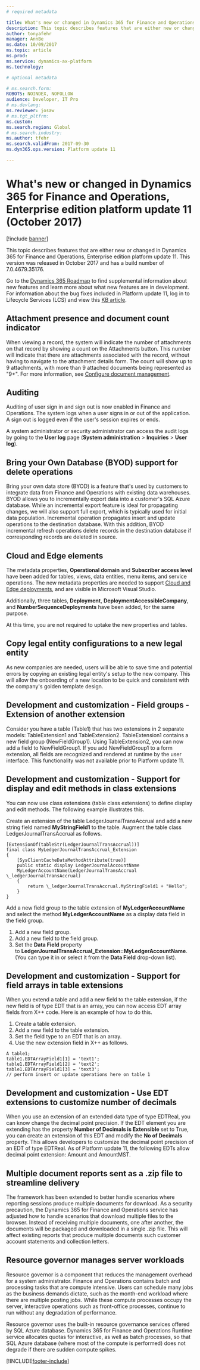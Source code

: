 ```yaml
---
# required metadata

title: What's new or changed in Dynamics 365 for Finance and Operations, Enterprise edition platform update 11 (October 2017)
description: This topic describes features that are either new or changed in Dynamics 365 for Finance and Operations, Enterprise edition platform update 11. This version was released in October 2017.
author: tonyafehr
manager: AnnBe
ms.date: 10/09/2017
ms.topic: article
ms.prod: 
ms.service: dynamics-ax-platform
ms.technology: 

# optional metadata

# ms.search.form: 
ROBOTS: NOINDEX, NOFOLLOW 
audience: Developer, IT Pro
# ms.devlang: 
ms.reviewer: josaw
# ms.tgt_pltfrm: 
ms.custom: 
ms.search.region: Global
# ms.search.industry: 
ms.author: tfehr
ms.search.validFrom: 2017-09-30 
ms.dyn365.ops.version: Platform update 11 

---
```


# What's new or changed in Dynamics 365 for Finance and Operations, Enterprise edition platform update 11 (October 2017)

[!include [banner](../includes/banner.md)]

This topic describes features that are either new or changed in Dynamics 365 for Finance and Operations, Enterprise edition platform update 11. This version was released in October 2017 and has a build number of 7.0.4679.35176.

Go to the [Dynamics 365 Roadmap](https://roadmap.dynamics.com/) to find supplemental information about new features and learn more about what new features are in development. For information about the bug fixes included in Platform update 11, log in to Lifecycle Services (LCS) and view this [KB article](https://fix.lcs.dynamics.com/Issue/Resolved?kb=4047244&bugId=3869536&qc=310ad7de90642ce961cc3f51358f3b40788c975dec466891d0fcc17c13145f56).

## Attachment presence and document count indicator

When viewing a record, the system will indicate the number of attachments on that record by showing a count on the Attachments button. This number will indicate that there are attachments associated with the record, without having to navigate to the attachment details form. The count will show up to 9 attachments, with more than 9 attached documents being represented as "9+". For more information, see [Configure document management](../organization-administration/configure-document-management.md).

## Auditing

Auditing of user sign in and sign out is now enabled in Finance and Operations. The system logs when a user signs in or out of the application. A sign out is logged even if the user's session expires or ends.

A system administrator or security administrator can access the audit logs by going to the **User log** page (**System administration** \> **Inquiries** \> **User log**).

## Bring your Own Database (BYOD) support for delete operations

Bring your own data store (BYOD) is a feature that's used by customers to integrate data from Finance and Operations with existing data warehouses. BYOD allows you to incrementally export data into a customer's SQL Azure database. While an incremental export feature is ideal for propagating changes, we will also support full export, which is typically used for initial data population. Incremental operation propagates insert and update operations to the destination database. With this addition, BYOD incremental refresh operations delete records in the destination database if corresponding records are deleted in source.

## Cloud and Edge elements

The metadata properties, **Operational domain** and **Subscriber access level** have been added for tables, views, data entities, menu items, and service operations. The new metadata properties are needed to support [Cloud and Edge deployments](https://community.dynamics.com/b/msftdynamicsblog/archive/2017/02/23/the-right-cloud-option-for-your-business), and are visible in Microsoft Visual Studio.

Additionally, three tables, **Deployment**, **DeploymentAccessibleCompany**, and **NumberSequenceDeployments** have been added, for the same purpose.

At this time, you are not required to uptake the new properties and tables.

## Copy legal entity configurations to a new legal entity

As new companies are needed, users will be able to save time and potential errors by copying an existing legal entity's setup to the new company. This will allow the onboarding of a new location to be quick and consistent with the company's golden template design.

## Development and customization - Field groups - Extension of another extension

Consider you have a table (Table1) that has two extensions in 2 separate models: TableExtension1 and TableExtension2. TableExtension1 contains a new field group (NewFieldGroup1). Using TableExtension2, you can now add a field to NewFieldGroup1. If you add NewFieldGroup1 to a form extension, all fields are recognized and rendered at runtime by the user interface. This functionality was not available prior to Platform update 11.

## Development and customization - Support for display and edit methods in class extensions

You can now use class extensions (table class extensions) to define display and edit methods. The following example illustrates this.

Create an extension of the table LedgerJournalTransAccrual and add a new string field named **MyStringField1** to the table. Augment the table class LedgerJournalTransAccrual as follows.

```
[ExtensionOf(tableStr(LedgerJournalTransAccrual))]
final class MyLedgerJournalTransAccrual_Extension
{
    [SysClientCacheDataMethodAttribute(true)]
    public static display LedgerJournalAccountName
    MyLedgerAccountName(LedgerJournalTransAccrual \_ledgerJournalTransAccrual)
    {
        return \_ledgerJournalTransAccrual.MyStringField1 + "Hello";
    }
}
```

Add a new field group to the table extension of **MyLedgerAccountName** and select the method **MyLedgerAccountName** as a display data field in the field group. 

1. Add a new field group.
2. Add a new field to the field group.
3. Set the **Data Field** property to **LedgerJournalTransAccrual\_Extension::MyLedgerAccountName**. (You can type it in or select it from the **Data Field** drop-down list).

## Development and customization - Support for field arrays in table extensions

When you extend a table and add a new field to the table extension, if the new field is of type EDT that is an array, you can now access EDT array fields from X++ code. Here is an example of how to do this.

1. Create a table extension.
2. Add a new field to the table extension.
3. Set the field type to an EDT that is an array.
4. Use the new extension field in X++ as follows.

```
A table1;
table1.EDTArrayField1[1] = 'text1';
table1.EDTArrayField1[2] = 'text2';
table1.EDTArrayField1[3] = 'text3';
// perform insert or update operations here on table 1
```

## Development and customization - Use EDT extensions to customize number of decimals

When you use an extension of an extended data type of type EDTReal, you can know change the decimal point precision. If the EDT element you are extending has the property **Number of Decimals is Extensible** set to True, you can create an extension of this EDT and modify the **No of Decimals** property. This allows developers to customize the decimal point precision of an EDT of type EDTReal. As of Platform update 11, the following EDTs allow decimal point extension: Amount and AmountMST.

## Multiple document reports sent as a .zip file to streamline delivery

The framework has been extended to better handle scenarios where reporting sessions produce multiple documents for download. As a security precaution, the Dynamics 365 for Finance and Operations service has adjusted how to handle scenarios that download multiple files to the browser. Instead of receiving multiple documents, one after another, the documents will be packaged and downloaded in a single .zip file. This will affect existing reports that produce multiple documents such customer account statements and collection letters.

## Resource governor manages server workloads

Resource governor is a component that reduces the management overhead for a system administrator. Finance and Operations contains batch and processing tasks that are compute intensive. Users can schedule many jobs as the business demands dictate, such as the month-end workload where there are multiple posting jobs. While these compute processes occupy the server, interactive operations such as front-office processes, continue to run without any degradation of performance.

Resource governor uses the built-in resource governance services offered by SQL Azure database. Dynamics 365 for Finance and Operations Runtime service allocates quotas for interactive, as well as batch processes, so that SQL Azure database (where most of the compute is performed) does not degrade if there are sudden compute spikes.


[!INCLUDE[footer-include](../../../includes/footer-banner.md)]